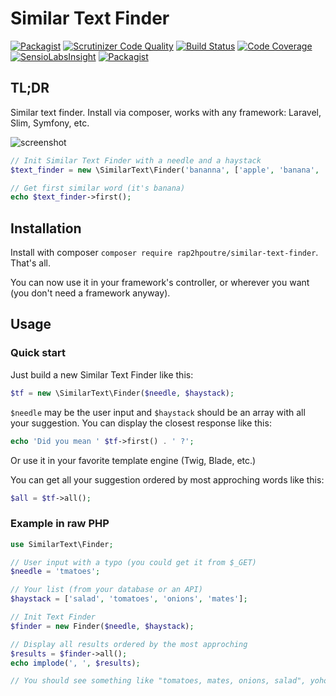 # Similar Text Finder
[![Packagist](https://img.shields.io/packagist/l/rap2hpoutre/similar-text-finder.svg)](https://packagist.org/packages/rap2hpoutre/similar-text-finder) [![Scrutinizer Code Quality](https://scrutinizer-ci.com/g/rap2hpoutre/similar-text-finder/badges/quality-score.png?b=master)](https://scrutinizer-ci.com/g/rap2hpoutre/similar-text-finder/?branch=master) 
[![Build Status](https://travis-ci.org/rap2hpoutre/similar-text-finder.svg?branch=master)](https://travis-ci.org/rap2hpoutre/similar-text-finder)
[![Code Coverage](https://scrutinizer-ci.com/g/rap2hpoutre/similar-text-finder/badges/coverage.png?b=master)](https://scrutinizer-ci.com/g/rap2hpoutre/similar-text-finder/?branch=master)
[![SensioLabsInsight](https://insight.sensiolabs.com/projects/d02347d2-b307-471e-aeb5-2a31183f5d19/mini.png)](https://insight.sensiolabs.com/projects/d02347d2-b307-471e-aeb5-2a31183f5d19)
[![Packagist](https://img.shields.io/packagist/dt/rap2hpoutre/similar-text-finder.svg)](https://packagist.org/packages/rap2hpoutre/similar-text-finder)
## TL;DR

Similar text finder. Install via composer, works with any framework: Laravel, Slim, Symfony, etc.

![screenshot](https://cloud.githubusercontent.com/assets/1575946/7246876/1b15c4c0-e803-11e4-91d8-a2e7cd5a0f0c.png)

```php
// Init Similar Text Finder with a needle and a haystack
$text_finder = new \SimilarText\Finder('bananna', ['apple', 'banana', 'kiwi']);

// Get first similar word (it's banana)
echo $text_finder->first();
```

## Installation
Install with composer
`composer require rap2hpoutre/similar-text-finder`.
That's all.

You can now use it in your framework's controller, or wherever you want (you don't need a framework anyway).

## Usage
### Quick start
Just build a new Similar Text Finder like this:
```php
$tf = new \SimilarText\Finder($needle, $haystack);
```
`$needle` may be the user input and `$haystack` should be an array with all your suggestion. You can display the closest response like this:
```php
echo 'Did you mean ' $tf->first() . ' ?';
```
Or use it in your favorite template engine (Twig, Blade, etc.)

You can get all your suggestion ordered by most approching words like this:
```php
$all = $tf->all();
```

### Example in raw PHP
```php
use SimilarText\Finder;

// User input with a typo (you could get it from $_GET)
$needle = 'tmatoes';

// Your list (from your database or an API)
$haystack = ['salad', 'tomatoes', 'onions', 'mates'];

// Init Text Finder
$finder = new Finder($needle, $haystack);

// Display all results ordered by the most approching
$results = $finder->all();
echo implode(', ', $results);

// You should see something like "tomatoes, mates, onions, salad", yohoo.
```
